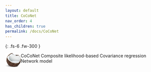 ```yaml
---
layout: default
title: CoCoNet
nav_order: 4
has_children: true
permalink: /docs/CoCoNet
---
```



{: .fs-6 .fw-300 }

<img align="left" src="/images/coconuts.png" alt="drawing" width="50"/> CoCoNet
Composite likelihood-based Covariance regression Network model
